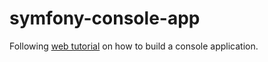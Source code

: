 # symfony-console-app

Following [web tutorial](https://codeburst.io/build-a-php-console-application-using-symfony-692a876f416) on how to build a console application.
